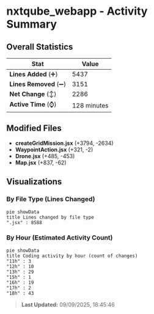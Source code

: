 # nxtqube_webapp - Activity Summary 

## Overall Statistics

| Stat                   | Value                                                             |
| ---------------------- | ----------------------------------------------------------------- |
| **Lines Added** (➕)   | 5437                                          |
| **Lines Removed** (➖) | 3151                                        |
| **Net Change** (↕)    | 2286                |
| **Active Time** (⌚)   | 128 minutes |


## Modified Files
- **createGridMission.jsx** (+3794, -2634)
- **WaypointAction.jsx** (+321, -2)
- **Drone.jsx** (+485, -453)
- **Map.jsx** (+837, -62)

## Visualizations

### By File Type (Lines Changed)

```mermaid
pie showData
title Lines changed by file type
".jsx" : 8588
```

### By Hour (Estimated Activity Count)

```mermaid
pie showData
title Coding activity by hour (count of changes)
"11h" : 3
"12h" : 10
"13h" : 29
"15h" : 1
"16h" : 19
"17h" : 2
"18h" : 43
```


> **Last Updated:** 09/09/2025, 18:45:46
